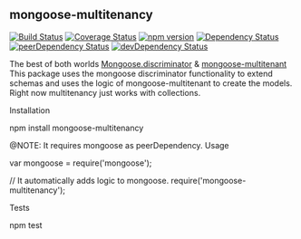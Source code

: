 ## mongoose-multitenancy

[![Build Status](https://travis-ci.org/jorgecuesta/mongoose-multitenancy.svg?branch=master)](https://travis-ci.org/jorgecuesta/mongoose-multitenancy)
[![Coverage Status](https://coveralls.io/repos/github/jorgecuesta/mongoose-multitenancy/badge.svg?branch=master)](https://coveralls.io/github/jorgecuesta/mongoose-multitenancy?branch=master)
[![npm version](https://badge.fury.io/js/mongoose-multitenancy.svg)](https://badge.fury.io/js/mongoose-multitenancy)
[![Dependency Status](https://david-dm.org/jorgecuesta/mongoose-multitenancy.svg)](https://david-dm.org/jorgecuesta/mongoose-multitenancy)
[![peerDependency Status](https://david-dm.org/jorgecuesta/mongoose-multitenancy/peer-status.svg)](https://david-dm.org/jorgecuesta/mongoose-multitenancy#info=peerDependencies)
[![devDependency Status](https://david-dm.org/jorgecuesta/mongoose-multitenancy/dev-status.svg)](https://david-dm.org/jorgecuesta/mongoose-multitenancy#info=devDependencies)

The best of both worlds [Mongoose.discriminator](http://mongoosejs.com/docs/discriminators.html) &amp; [mongoose-multitenant](https://github.com/rosshinkley/mongoose-multitenant)
This package uses the mongoose discriminator functionality to extend schemas and uses the logic of mongoose-multitenant to create the models.
Right now multitenancy just works with collections.

Installation

npm install mongoose-multitenancy

@NOTE: It requires mongoose as peerDependency.
Usage

var mongoose = require('mongoose');

// It automatically adds logic to mongoose.
require('mongoose-multitenancy');

Tests

npm test